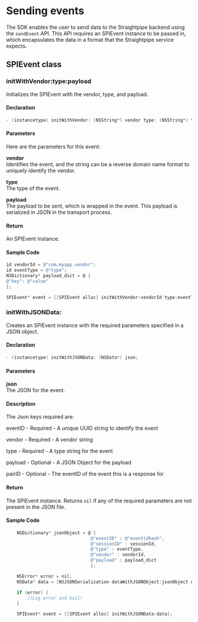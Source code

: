 # Sending events

The SDK enables the user to send data to the Straightpipe backend using the `sendEvent` API. This API  requires an SPIEvent instance to be passed in, which encapsulates the data in a format that the Straightpipe service expects.

## SPIEvent class

### initWithVendor:type:payload

Initializes the SPIEvent with the vendor, type, and payload.

#### Declaration

```objectivec
- (instancetype) initWithVendor: (NSString*) vendor type: (NSString*) type payload: (NSDictionary*) payload;
```

#### Parameters

Here are the parameters for this event:

**vendor**  
Identifies the event, and the string can be a reverse domain name format to uniquely identify the vendor.

**type**  
The type of the event.

**payload**  
The payload to be sent, which is wrapped in the event. This payload is serialized in JSON in the transport process.

#### Return

An SPIEvent instance.

#### Sample Code

```objectivec
id vendorId = @"com.myapp.vendor";
id eventType = @"type";
NSDictionary* payload_dict = @ {
@"key": @"value"
};

SPIEvent* event = [[SPIEvent alloc] initWithVendor:vendorId type:eventType payload:payload_dict];
```

### initWithJSONData:

Creates an SPIEvent instance with the required parameters specified in a JSON object.

#### Declaration

```objectivec
- (instancetype) initWithJSONData: (NSData*) json;
```

#### Parameters

**json**  
The JSON for the event.

#### Description 

The Json keys required are:

 eventID - Required - A unique UUID string to identify the event

 vendor - Required - A vendor string

 type - Required - A type string for the event

 payload - Optional - A JSON Object for the payload

 pairID - Optional - The eventID of the event this is a response for

#### Return

The SPIEvent instance. Returns `nil` if any of the required parameters are not present in the JSON file.

#### Sample Code

```objectivec
    NSDictionary* jsonObject = @ {
                                @"eventID" : @"eventidhash",
                                @"sessionID" : sessionId,
                                @"type" : eventType,
                                @"vendor" : vendorId,
                                @"payload" : payload_dict
                                };

    NSError* error = nil;
    NSData* data = [NSJSONSerialization dataWithJSONObject:jsonObject options:0 error:&error];

    if (error) {
        //Log error and bail!
    }

    SPIEvent* event = [[SPIEvent alloc] initWithJSONData:data];
```

#### 

